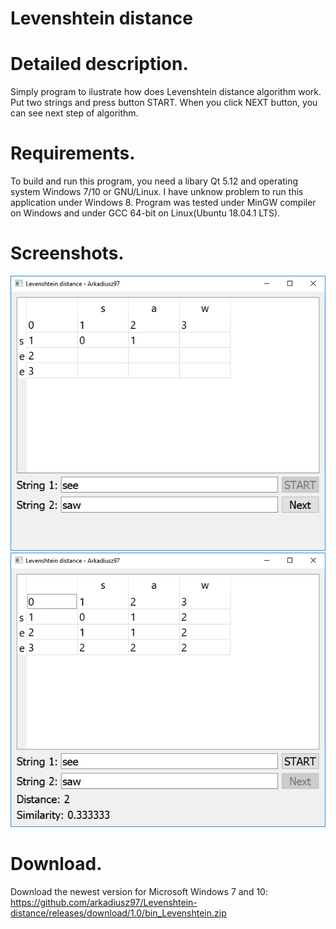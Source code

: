# Levenshtein distance
# Detailed description.
Simply program to ilustrate how does Levenshtein distance algorithm work. Put two strings and press button START. When you click NEXT button, you can see next step of algorithm.
# Requirements.
To build and run this program, you need a libary Qt 5.12 and operating system Windows 7/10 or GNU/Linux. I have unknow problem to run this application under Windows 8. Program was tested under MinGW compiler on Windows and under GCC 64-bit on Linux(Ubuntu 18.04.1 LTS).
# Screenshots.
![Window1](https://raw.githubusercontent.com/arkadiusz97/Levenshtein-distance/master/screenshots/1.png)
![Window2](https://raw.githubusercontent.com/arkadiusz97/Levenshtein-distance/master/screenshots/2.png)
# Download.
Download the newest version for Microsoft Windows 7 and 10: https://github.com/arkadiusz97/Levenshtein-distance/releases/download/1.0/bin_Levenshtein.zip
